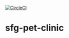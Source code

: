 [![CircleCI](https://circleci.com/gh/nicu103/sfg-pet-clinic/tree/main.svg?style=svg)](https://circleci.com/gh/nicu103/sfg-pet-clinic/tree/main)
# sfg-pet-clinic